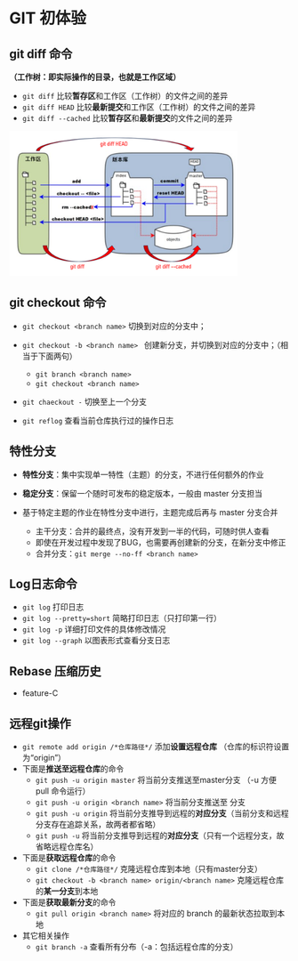 # GIT 初体验



## git diff 命令

**（工作树：即实际操作的目录，也就是工作区域）**

- `git diff` 		比较**暂存区**和工作区（工作树）的文件之间的差异
- `git diff HEAD`            比较**最新提交**和工作区（工作树）的文件之间的差异
- `git diff --cached`       比较**暂存区**和**最新提交**的文件之间的差异

<img src="res\git diff示意图.jpg" alt="image-20231115113156984" style="zoom: 40%;" />

## git checkout 命令

- `git checkout <branch name>`  切换到对应的分支中；
- `git checkout -b <branch name> `  创建新分支，并切换到对应的分支中；（相当于下面两句）
  - `git branch <branch name>`
  - `git checkout <branch name>`

- `git chaeckout -`  切换至上一个分支

- `git reflog`  查看当前仓库执行过的操作日志



## 特性分支

- **特性分支**：集中实现单一特性（主题）的分支，不进行任何额外的作业

- **稳定分支**：保留一个随时可发布的稳定版本，一般由 master 分支担当

- 基于特定主题的作业在特性分支中进行，主题完成后再与 master 分支合并
  - 主干分支：合并的最终点，没有开发到一半的代码，可随时供人查看
  - 即使在开发过程中发现了BUG，也需要再创建新的分支，在新分支中修正
  - 合并分支：`git merge --no-ff <branch name>`



## Log日志命令

- `git log`  打印日志
- `git log --pretty=short`  简略打印日志（只打印第一行）
- `git log -p`  详细打印文件的具体修改情况
- `git log --graph`   以图表形式查看分支日志 



## Rebase 压缩历史

- feature-C



## 远程git操作

- `git remote add origin /*仓库路径*/`    添加**设置远程仓库** （仓库的标识符设置为“origin”）
- 下面是**推送至远程仓库**的命令
  - `git push -u origin master`    将当前分支推送至master分支 （-u 方便 pull 命令运行）
  - `git push -u origin <branch name>`    将当前分支推送至 <branch name> 分支
  - `git push -u origin`    将当前分支推导到远程的**对应分支**（当前分支和远程分支存在追踪关系，故两者都省略）
  - `git push -u`    将当前分支推导到远程的**对应分支**（只有一个远程分支，故省略远程仓库名）
- 下面是**获取远程仓库**的命令
  - `git clone /*仓库路径*/`     克隆远程仓库到本地（只有master分支）
  - `git checkout -b <branch name> origin/<branch name>`    克隆远程仓库的**某一分支**到本地
- 下面是**获取最新分支**的命令
  - `git pull origin <branch name>`    将对应的 branch 的最新状态拉取到本地
- 其它相关操作
  - `git branch -a`     查看所有分布（-a：包括远程仓库的分支）
